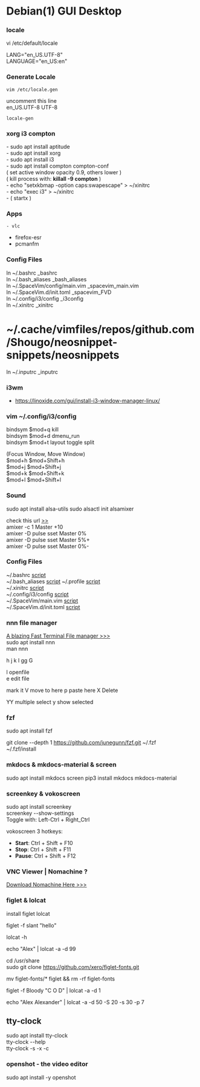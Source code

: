 # Debian(1) GUI Desktop

### locale
vi /etc/default/locale  
>
LANG="en_US.UTF-8"  
LANGUAGE="en_US:en"  

### Generate Locale
```
vim /etc/locale.gen  
```

uncomment this line  
en_US.UTF-8 UTF-8  

```
locale-gen
```

### xorg i3 compton
\- sudo apt install aptitude  
\- sudo apt install xorg  
\- sudo apt install i3  
\- sudo apt install compton compton-conf  
( set active window opacity 0.9, others lower )  
  ( kill process with: **killall -9 compton** )  
\- echo "setxkbmap -option caps:swapescape" > ~/xinitrc  
\- echo "exec i3" > ~/xinitrc  
\-  ( startx )  

### Apps
	- vlc  
  - firefox-esr
  - pcmanfm

### Config Files
  ln ~/.bashrc _bashrc  
  ln ~/.bash_aliases _bash_aliases  
  ln ~/.SpaceVim/config/main.vim _spacevim_main.vim  
  ln ~/.SpaceVim.d/init.toml _spacevim_FVD  
  ln ~/.config/i3/config _i3config  
  ln ~/.xinitrc _xinitrc  

# ~/.cache/vimfiles/repos/github.com/Shougo/neosnippet-snippets/neosnippets


ln ~/.inputrc _inputrc

### i3wm
- https://linoxide.com/gui/install-i3-window-manager-linux/


### vim ~/.config/i3/config
  bindsym $mod+q kill  
  bindsym $mod+d dmenu_run  
  bindsym $mod+t layout toggle split  

  (Focus Window, Move Window)  
  $mod+h  $mod+Shift+h  
  $mod+j  $mod+Shift+j  
  $mod+k  $mod+Shift+k  
  $mod+l  $mod+Shift+l  

### Sound
  sudo apt install alsa-utils
  sudo alsactl init
  alsamixer

  check this url [>>](https://askubuntu.com/questions/454955/using-amixer-to-control-volume)  
  amixer -c 1 Master +10  
  amixer -D pulse sset Master 0%   
  amixer -D pulse sset Master 5%+  
  amixer -D pulse sset Master 0%-  

### Config Files
  ~/.bashrc [script](./configFiles/_bashrc.txt)  
  ~/.bash_aliases [script](./configFiles/_bash_aliases.txt)
  ~/.profile [script](./configFiles/_profile.txt)  
  ~/.xinitrc [script](./configFiles/_xinitrc.txt)  
  ~/.config/i3/config [script](./configFiles/i3_config)  
  ~/.SpaceVim/main.vim [script](./configFiles/Spacevim_main.txt)  
  ~/.SpaceVim.d/init.toml [script](./configFiles/Spacevim_FVD.txt)  

### nnn file manager
  [A blazing Fast Terminal File manager >>>](https://itsfoss.com/nnn-file-browser-linux/)  
  sudo apt install nnn  
  man nnn

  h j k l gg G  

  l  openfile  
  e  edit file  

  <space>  mark it
  V        move to here
  p        paste here
  X        Delete

  Y<move>Y  multiple select
  y    show selected


### fzf
  sudo apt install fzf  

  git clone --depth 1 https://github.com/junegunn/fzf.git ~/.fzf  
  ~/.fzf/install  


### mkdocs & mkdocs-material & screen
sudo apt install mkdocs screen
pip3 install mkdocs mkdocs-material  

### screenkey & vokoscreen
sudo apt install screenkey  
screenkey --show-settings  
Toggle with:  Left-Ctrl + Right_Ctrl  

vokoscreen 3 hotkeys:  
- **Start**: Ctrl + Shift + F10  
- **Stop**:  Ctrl + Shift + F11  
- **Pause**: Ctrl + Shift + F12  

### VNC Viewer | Nomachine ?
[Download Nomachine Here >>>](https://www.nomachine.com/download)  


### figlet & lolcat
install figlet lolcat  

figlet -f slant "hello"  

lolcat -h  

echo "Alex" | lolcat -a -d 99  

cd /usr/share  
sudo git clone https://github.com/xero/figlet-fonts.git  

mv figlet-fonts/* figlet && rm -rf figlet-fonts  

figlet -f Bloody "C O D" | lolcat -a -d 1  

echo "Alex Alexander" | lolcat -a -d 50 -S 20 -s 30 -p 7  

## tty-clock

sudo apt install tty-clock  
tty-clock --help  
tty-clock -s -x -c  

### openshot - the video editor
sudo apt install -y openshot  

